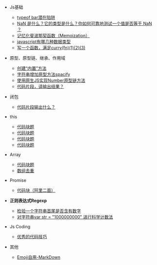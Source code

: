 * Js基础
  * [<span></span>typeof bar潜在陷阱 <i class='iconS'></i><i class='iconS'></i><i class='iconS'></i>](basic.md)
  * [NaN 是什么？它的类型是什么？你如何可靠地测试一个值是否等于 NaN ？](js-nan.md)
  * [<span></span>记忆化斐波那契函数（Memoization）](js-memoi.md)
  * [javascript有哪几种数据类型](js-1-2.md)
  * [写一个函数，满足curry(fn)(1)(2)(3)](js-1-3.md)

* 原型、原型链、继承、作用域
  * [创建“内置”方法 <i class='iconS'></i><i class='iconS'></i>](js-1-1.md)
  * [字符串增加原型方法spacify](string-1.md)
  * [使用原生JS实现Number原型链方法](js-1-4.md)
  * [代码片段，请输出结果？](js-1-5.md)

* 闭包
  * [<span></span>代码片段输出什么？<i class='iconS'></i><i class='iconS'></i>](bb-1.md)

* this
  * [代码块题 <i class='iconS'></i><i class='iconS'></i><i class='iconS'></i>](this-1.md)
  * [代码块题](this-2.md)
  * [代码块题](this-3.md)
  * [代码块题](this-4.md)
  
* Array
  * [代码块题](array-1.md)
  * [数组去重](array-2.md)

* Promise
  * [<span></span>代码块（阿里二面）<span class="new"></span>](promise-1.md)

* <strong>正则表达式Regexp</strong>
  * [检验一个字符串首尾是否含有数字 <i class='iconS'></i><i class='iconS'></i>](regexp/regexp-1.md)
  * [<span></span>对字符串var str = "1000000000" 进行科学计数法](regexp/regexp-2.md)

* Js Coding
  * [优秀的代码技巧](codes.md)

* 其他
  * [Emoji自用-MarkDown](emoji.md)